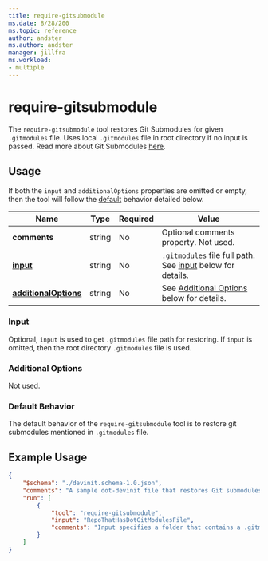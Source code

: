 ```yaml
---
title: require-gitsubmodule
ms.date: 8/28/200
ms.topic: reference
author: andster
ms.author: andster
manager: jillfra
ms.workload:
- multiple
---
```

# require-gitsubmodule

The `require-gitsubmodule` tool restores Git Submodules for given `.gitmodules` file. Uses local `.gitmodules` file in root directory if no input is passed. Read more about Git Submodules [here](https://git-scm.com/book/en/v2/Git-Tools-Submodules).

## Usage

If both the `input` and `additionalOptions` properties are omitted or empty, then the tool will follow the [default](#default) behavior detailed below.

| Name                                             | Type   | Required | Value                                                                                |
|--------------------------------------------------|--------|----------|--------------------------------------------------------------------------------------|
| **comments**                                     | string | No       | Optional comments property. Not used.                                                |
| [**input**](#input)                              | string | No       | `.gitmodules` file full path. See [input](#input) below for details.               |
| [**additionalOptions**](#Additional-Options)     | string | No       | See [Additional Options](#Additional-Options) below for details.                     |

### Input

Optional, `input` is used to get `.gitmodules` file path for restoring. If `input` is omitted, then the root directory `.gitmodules` file is used.

### Additional Options

Not used.

### Default Behavior

The default behavior of the `require-gitsubmodule` tool is to restore git submodules mentioned in `.gitmodules` file.

## Example Usage

```json
{
    "$schema": "./devinit.schema-1.0.json",
    "comments": "A sample dot-devinit file that restores Git submodules.'",
    "run": [
        {
            "tool": "require-gitsubmodule",
            "input": "RepoThatHasDotGitModulesFile",
            "comments": "Input specifies a folder that contains a .gitmodules file. If no input is specified, then current directory is used."
        }
    ]
}
```
